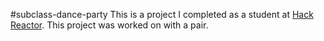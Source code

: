 #subclass-dance-party
This is a project I completed as a student at [Hack Reactor](http://www.hackreactor.com/). This project was worked on with a pair.
